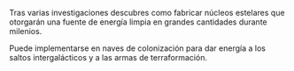 Tras varias investigaciones descubres como fabricar núcleos estelares que otorgarán una fuente de energía limpia en grandes cantidades durante milenios.

Puede implementarse en naves de colonización para dar energía a los saltos intergalácticos y a las armas de terraformación.